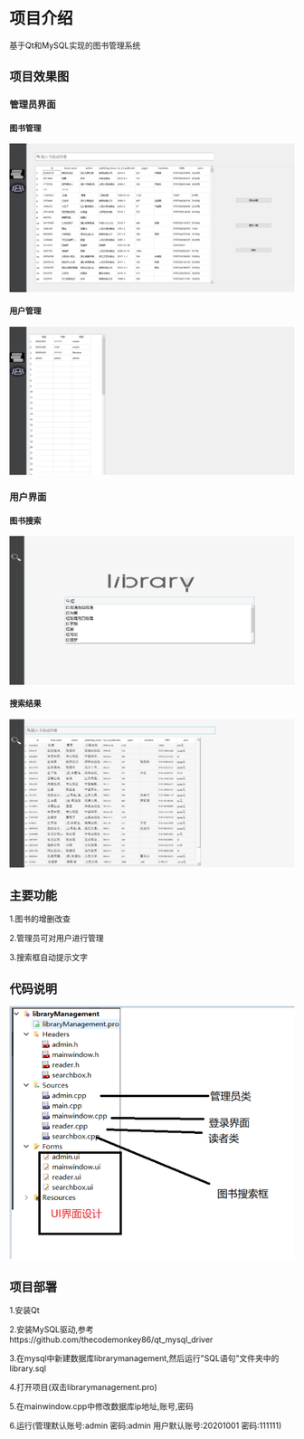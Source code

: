 # 项目介绍

基于Qt和MySQL实现的图书管理系统

##  项目效果图

### 管理员界面

#### 图书管理

![](./images/2022-05-19-21-09-58-image.png)

#### 用户管理

![](./images/2022-05-19-21-11-29-image.png)

### 

### 用户界面

#### 图书搜索

![](./images/2022-05-19-21-34-32-image.png)

#### 搜索结果

![](./images/2022-05-19-21-36-06-image.png)

## 主要功能

1.图书的增删改查

2.管理员可对用户进行管理

3.搜索框自动提示文字

## 代码说明

![](./images/1.png)

## 项目部署

1.安装Qt

2.安装MySQL驱动,参考https://github.com/thecodemonkey86/qt_mysql_driver

3.在mysql中新建数据库librarymanagement,然后运行"SQL语句"文件夹中的library.sql

4.打开项目(双击librarymanagement.pro)

5.在mainwindow.cpp中修改数据库ip地址,账号,密码

6.运行(管理默认账号:admin 密码:admin         用户默认账号:20201001 密码:111111)
